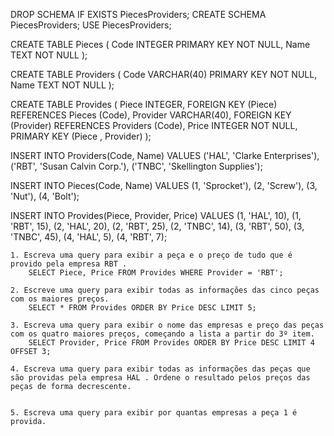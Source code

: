 DROP SCHEMA IF EXISTS PiecesProviders;
CREATE SCHEMA PiecesProviders;
USE PiecesProviders;

CREATE TABLE Pieces (
  Code INTEGER PRIMARY KEY NOT NULL,
  Name TEXT NOT NULL
);

CREATE TABLE Providers (
  Code VARCHAR(40) PRIMARY KEY NOT NULL,
  Name TEXT NOT NULL
);

CREATE TABLE Provides (
  Piece INTEGER,
  FOREIGN KEY (Piece) REFERENCES Pieces (Code),
  Provider VARCHAR(40),
  FOREIGN KEY (Provider) REFERENCES Providers (Code),
  Price INTEGER NOT NULL,
  PRIMARY KEY (Piece , Provider)
);

INSERT INTO Providers(Code, Name)
  VALUES ('HAL', 'Clarke Enterprises'),
    ('RBT', 'Susan Calvin Corp.'),
    ('TNBC', 'Skellington Supplies');

INSERT INTO Pieces(Code, Name)
  VALUES (1, 'Sprocket'),
    (2, 'Screw'),
    (3, 'Nut'),
    (4, 'Bolt');

INSERT INTO Provides(Piece, Provider, Price)
  VALUES (1, 'HAL', 10),
    (1, 'RBT', 15),
    (2, 'HAL', 20),
    (2, 'RBT', 25),
    (2, 'TNBC', 14),
    (3, 'RBT', 50),
    (3, 'TNBC', 45),
    (4, 'HAL', 5),
    (4, 'RBT', 7);
    
   	1. Escreva uma query para exibir a peça e o preço de tudo que é provido pela empresa RBT .
   		SELECT Piece, Price FROM Provides WHERE Provider = 'RBT';

    2. Escreve uma query para exibir todas as informações das cinco peças com os maiores preços.
    	SELECT * FROM Provides ORDER BY Price DESC LIMIT 5;
    
    3. Escreva uma query para exibir o nome das empresas e preço das peças com os quatro maiores preços, começando a lista a partir do 3º item.
    	SELECT Provider, Price FROM Provides ORDER BY Price DESC LIMIT 4 OFFSET 3;
    
    4. Escreva uma query para exibir todas as informações das peças que são providas pela empresa HAL . Ordene o resultado pelos preços das peças de forma decrescente.
    
    
    5. Escreva uma query para exibir por quantas empresas a peça 1 é provida. 
